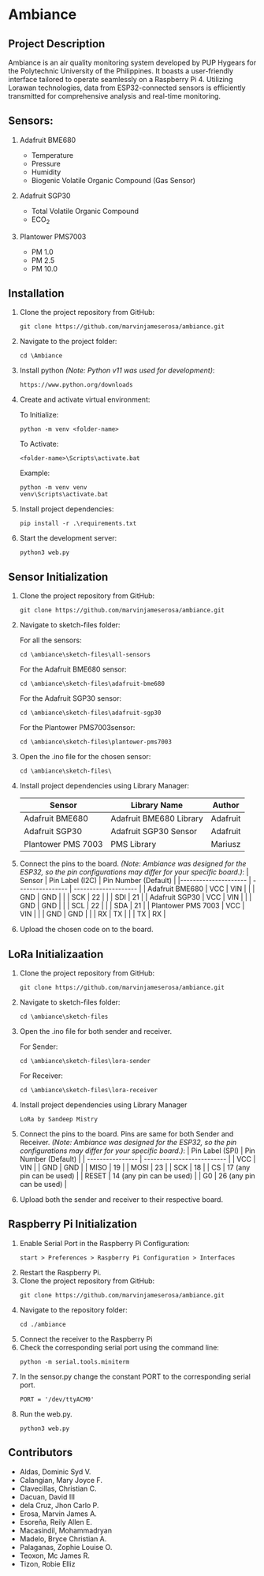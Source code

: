 # Ambiance


## Project Description

Ambiance is an air quality monitoring system developed by PUP Hygears for the Polytechnic University of the Philippines. It boasts a user-friendly interface tailored to operate seamlessly on a Raspberry Pi 4. Utilizing Lorawan technologies, data from ESP32-connected sensors is efficiently transmitted for comprehensive analysis and real-time monitoring.

## Sensors:

1. Adafruit BME680
    - Temperature 
    - Pressure
    - Humidity
    - Biogenic Volatile Organic Compound (Gas Sensor)

2. Adafruit SGP30
    - Total Volatile Organic Compound
    - ECO<sub>2</sub>

3. Plantower PMS7003
    - PM 1.0
    - PM 2.5
    - PM 10.0


## Installation

1. Clone the project repository from GitHub:	

    ```
    git clone https://github.com/marvinjameserosa/ambiance.git  
    ```

2. Navigate to the project folder:

    ```
    cd \Ambiance
    ```
2. Install python *(Note: Python v11 was used for development)*:

    ```
    https://www.python.org/downloads
    ```
3. Create and activate virtual environment:

    To Initialize:
    ```
    python -m venv <folder-name>
    ```
    To Activate:
    ```
    <folder-name>\Scripts\activate.bat
    ```
    Example: 
    ```
    python -m venv venv
    venv\Scripts\activate.bat
    ```
4. Install project dependencies:
    ```
    pip install -r .\requirements.txt
    ``` 
5. Start the development server:

   ```
   python3 web.py
   ```



## Sensor Initialization
1. Clone the project repository from GitHub:	

    ```
    git clone https://github.com/marvinjameserosa/ambiance.git  
    ```
2. Navigate to sketch-files folder:

    For all the sensors:

    ```
    cd \ambiance\sketch-files\all-sensors
    ```
    For the Adafruit BME680 sensor:
    ```
    cd \ambiance\sketch-files\adafruit-bme680
    ```
    For the Adafruit SGP30 sensor:
    ```
    cd \ambiance\sketch-files\adafruit-sgp30
    ```
    For the Plantower PMS7003sensor:
    ```
    cd \ambiance\sketch-files\plantower-pms7003
    ```
3. Open the .ino file for the chosen sensor:

    ```
    cd \ambiance\sketch-files\
    ```
4. Install project dependencies using Library Manager:

    | Sensor             | Library Name            | Author    |
    | ------------------ | ----------------------- | --------- |
    | Adafruit BME680    | Adafruit BME680 Library | Adafruit  |
    | Adafruit SGP30     | Adafruit SGP30 Sensor   | Adafruit  |
    | Plantower PMS 7003 | PMS Library             | Mariusz   |
    
5. Connect the pins to the board. *(Note: Ambiance was designed for the ESP32, so the pin configurations may differ for your specific board.)*:
    | Sensor               |  Pin Label (I2C) | Pin Number (Default) |
    |--------------------- | ---------------- | -------------------- |
    | Adafruit BME680      | VCC              | VIN                  |
    |                      | GND              | GND                  |
    |                      | SCK              | 22                   |
    |                      | SDI              | 21                   |
    | Adafruit SGP30       | VCC              | VIN                  |
    |                      | GND              | GND                  |
    |                      | SCL              | 22                   |
    |                      | SDA              | 21                   |
    | Plantower PMS 7003   | VCC              | VIN                  |
    |                      | GND              | GND                  |
    |                      | RX               | TX                   |
    |                      | TX               | RX                   |
                            
  
6. Upload the chosen code on to the board.

## LoRa Initializaation
1. Clone the project repository from GitHub:	

    ```
    git clone https://github.com/marvinjameserosa/ambiance.git  
    ```
2. Navigate to sketch-files folder:

    ```
    cd \ambiance\sketch-files
    ```
3. Open the .ino file for both sender and receiver.
    
    For Sender:

    ```
    cd \ambiance\sketch-files\lora-sender
    ```
    For Receiver:
    ```
    cd \ambiance\sketch-files\lora-receiver
    ```

4. Install project dependencies using Library Manager
    ```
    LoRa by Sandeep Mistry
    ```
4. Connect the pins to the board. Pins are same for both Sender and Receiver.  *(Note: Ambiance was designed for the ESP32, so the pin configurations may differ for your specific board.)*:
    |  Pin Label (SPI) | Pin Number (Default)       |
    | ---------------- | -------------------------- |
    | VCC              | VIN                        |
    | GND              | GND                        |
    | MISO             | 19                         |
    | MOSI             | 23                         |
    | SCK              | 18                         |
    | CS               | 17 (any pin can be used)   |
    | RESET            | 14 (any pin can be used)   |
    | G0               | 26 (any pin can be used)   |
5. Upload both the sender and receiver to their respective board.

## Raspberry Pi Initialization
1. Enable Serial Port in the Raspberry Pi Configuration:
    ```
    start > Preferences > Raspberry Pi Configuration > Interfaces
    ```
2. Restart the Raspberry Pi.
3. Clone the project repository from GitHub:	
    ```
    git clone https://github.com/marvinjameserosa/ambiance.git  
    ```
4. Navigate to the repository folder:
    ```
    cd ./ambiance
    ```
5. Connect the receiver to the Raspberry Pi
6. Check the corresponding serial port using the command line:
    ```
    python -m serial.tools.miniterm 
    ```
7. In the sensor.py change the constant PORT to the corresponding serial port.
    ```
    PORT = '/dev/ttyACM0' 
    ```
9. Run the web.py.
    ```
    python3 web.py 
    ```
   
## Contributors
- Aldas, Dominic Syd V.
- Calangian, Mary Joyce F.
- Clavecillas, Christian C.
- Dacuan, David III
- dela Cruz, Jhon Carlo P.
- Erosa, Marvin James A.
- Esoreña, Reily Allen E.
- Macasindil, Mohammadryan 
- Madelo, Bryce Christian A. 
- Palaganas, Zophie Louise O.
- Teoxon, Mc James R.
- Tizon, Robie Elliz
